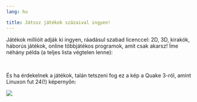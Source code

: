 ```yaml
---
lang: hu

title: Játssz játékok százaival ingyen!
---
```


Játékok millióit adják ki ingyen, ráadásul szabad licenccel: 2D, 3D, kirakók, háborús játékok, online többjátékos programok, amit csak akarsz! Íme néhány példa (a teljes lista végtelen lenne):

<div id="items">



<br class="clearboth" />


És ha érdekelnek a játékok, talán tetszeni fog ez a kép a Quake 3-ról, amint Linuxon fut 24(!) képernyőn:

<a href="Images/quake_24_screens.jpg"><img src="Images/quake_24_screens_thumbnail.jpg" /></a>




